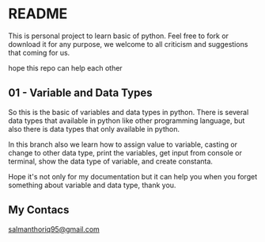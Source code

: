 # README

This is personal project to learn basic of python. Feel free to fork or download it for any purpose, we welcome to all criticism and suggestions that coming for us.

hope this repo can help each other

## 01 - Variable and Data Types

So this is the basic of variables and data types in python. There is several data types that available in python like other programming language, but also there is data types that only available in python.

In this branch also we learn how to assign value to variable, casting or change to other data type, print the variables, get input from console or terminal, show the data type of variable, and create constanta.

Hope it's not only for my documentation but it can help you when you forget something about variable and data type, thank you.

## My Contacs

salmanthoriq95@gmail.com
